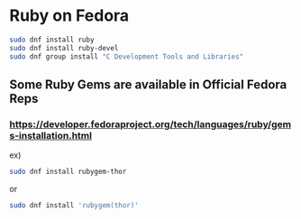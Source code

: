 # Ruby on Fedora

```bash
sudo dnf install ruby
sudo dnf install ruby-devel
sudo dnf group install "C Development Tools and Libraries"
```

## Some Ruby Gems are available in Official Fedora Reps
### https://developer.fedoraproject.org/tech/languages/ruby/gems-installation.html

ex)
```bash
sudo dnf install rubygem-thor
```
or

```bash
sudo dnf install 'rubygem(thor)'
```
